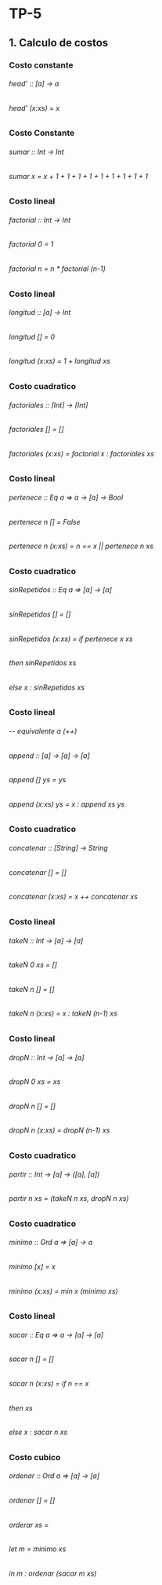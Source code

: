 # TP-5
## 1. Calculo de costos 

### Costo constante
###### head' :: [a] -> a <br />
###### head' (x:xs) = x 
### Costo Constante
###### sumar :: Int -> Int <br />
###### sumar x = x + 1 + 1 + 1 + 1 + 1 + 1 + 1 + 1 + 1
### Costo lineal
###### factorial :: Int -> Int
###### factorial 0 = 1
###### factorial n = n * factorial (n-1)
### Costo lineal
###### longitud :: [a] -> Int
###### longitud [] = 0
###### longitud (x:xs) = 1 + longitud xs
### Costo cuadratico
###### factoriales :: [Int] -> [Int]
###### factoriales [] = []
###### factoriales (x:xs) = factorial x : factoriales xs
### Costo lineal
###### pertenece :: Eq a => a -> [a] -> Bool
###### pertenece n [] = False
###### pertenece n (x:xs) = n == x || pertenece n xs
### Costo cuadratico
###### sinRepetidos :: Eq a => [a] -> [a]
###### sinRepetidos [] = []
###### sinRepetidos (x:xs) = if pertenece x xs
######                         then sinRepetidos xs
######                         else x : sinRepetidos xs
### Costo lineal                        
###### -- equivalente a (++)
###### append :: [a] -> [a] -> [a]
###### append [] ys = ys
###### append (x:xs) ys = x : append xs ys
### Costo cuadratico
###### concatenar :: [String] -> String
###### concatenar [] = []
###### concatenar (x:xs) = x ++ concatenar xs
### Costo lineal
###### takeN :: Int -> [a] -> [a]
###### takeN 0 xs = []
###### takeN n [] = []
###### takeN n (x:xs) = x : takeN (n-1) xs
### Costo lineal
###### dropN :: Int -> [a] -> [a]
###### dropN 0 xs = xs
###### dropN n [] = []
###### dropN n (x:xs) = dropN (n-1) xs
### Costo cuadratico
###### partir :: Int -> [a] -> ([a], [a])
###### partir n xs = (takeN n xs, dropN n xs)
### Costo cuadratico
###### minimo :: Ord a => [a] -> a
###### minimo [x] = x
###### minimo (x:xs) = min x (minimo xs)
### Costo lineal
###### sacar :: Eq a => a -> [a] -> [a]
###### sacar n [] = []
###### sacar n (x:xs) = if n == x
######                     then xs
######                     else x : sacar n xs
### Costo cubico
###### ordenar :: Ord a => [a] -> [a]
###### ordenar [] = []
###### orderar xs =
######         let m = minimo xs
######         in m : ordenar (sacar m xs)